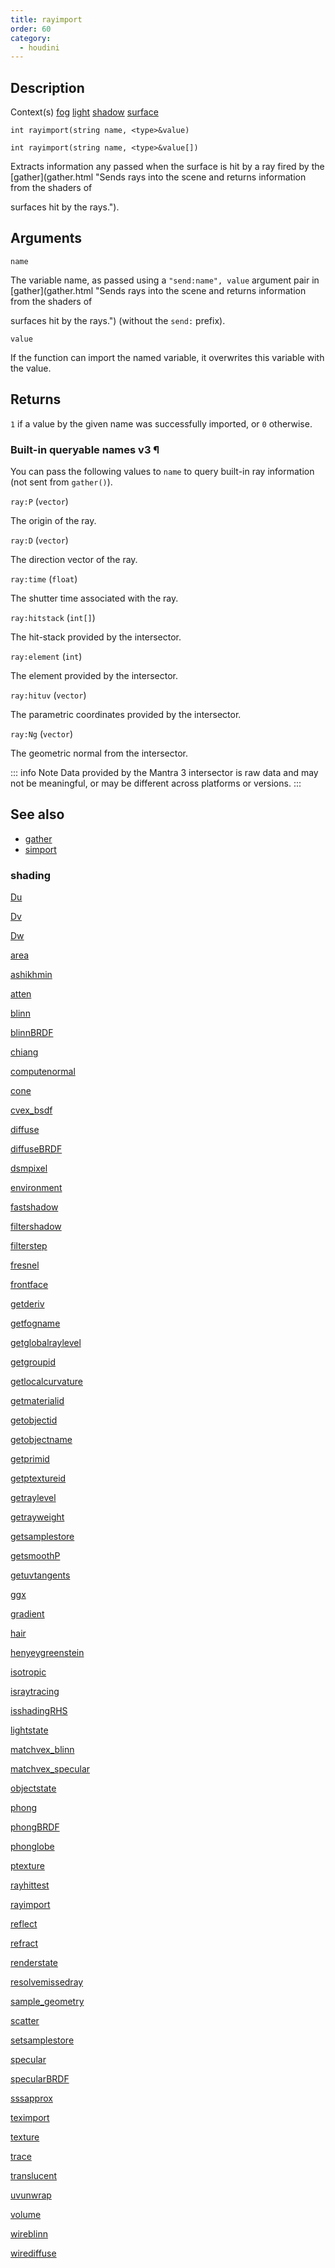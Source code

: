 ```yaml
---
title: rayimport
order: 60
category:
  - houdini
---
```


## Description

Context(s) [fog](../contexts/fog.html) [light](../contexts/light.html) [
shadow](../contexts/shadow.html) [surface](../contexts/surface.html)

`int rayimport(string name, <type>&value)`

`int rayimport(string name, <type>&value[])`

Extracts information any passed when the surface is hit by a ray fired by the
[gather](gather.html "Sends rays into the scene and returns information from
the shaders of

surfaces hit by the rays.").

## Arguments

`name`

The variable name, as passed using a `"send:name", value` argument pair in
[gather](gather.html "Sends rays into the scene and returns information from
the shaders of

surfaces hit by the rays.") (without the `send:` prefix).

`value`

If the function can import the named variable, it overwrites this variable
with the value.

## Returns

`1` if a value by the given name was successfully imported, or `0` otherwise.

### Built-in queryable names v3 ¶

You can pass the following values to `name` to query built-in ray information
(not sent from `gather()`).

`ray:P` (`vector`)

The origin of the ray.

`ray:D` (`vector`)

The direction vector of the ray.

`ray:time` (`float`)

The shutter time associated with the ray.

`ray:hitstack` (`int[]`)

The hit-stack provided by the intersector.

`ray:element` (`int`)

The element provided by the intersector.

`ray:hituv` (`vector`)

The parametric coordinates provided by the intersector.

`ray:Ng` (`vector`)

The geometric normal from the intersector.

::: info Note
Data provided by the Mantra 3 intersector is raw data and may not be
meaningful, or may be different across platforms or versions.
:::

## See also

- [gather](gather.html)
- [simport](simport.html)

### shading

[Du](Du.html)

[Dv](Dv.html)

[Dw](Dw.html)

[area](area.html)

[ashikhmin](ashikhmin.html)

[atten](atten.html)

[blinn](blinn.html)

[blinnBRDF](blinnBRDF.html)

[chiang](chiang.html)

[computenormal](computenormal.html)

[cone](cone.html)

[cvex_bsdf](cvex_bsdf.html)

[diffuse](diffuse.html)

[diffuseBRDF](diffuseBRDF.html)

[dsmpixel](dsmpixel.html)

[environment](environment.html)

[fastshadow](fastshadow.html)

[filtershadow](filtershadow.html)

[filterstep](filterstep.html)

[fresnel](fresnel.html)

[frontface](frontface.html)

[getderiv](getderiv.html)

[getfogname](getfogname.html)

[getglobalraylevel](getglobalraylevel.html)

[getgroupid](getgroupid.html)

[getlocalcurvature](getlocalcurvature.html)

[getmaterialid](getmaterialid.html)

[getobjectid](getobjectid.html)

[getobjectname](getobjectname.html)

[getprimid](getprimid.html)

[getptextureid](getptextureid.html)

[getraylevel](getraylevel.html)

[getrayweight](getrayweight.html)

[getsamplestore](getsamplestore.html)

[getsmoothP](getsmoothP.html)

[getuvtangents](getuvtangents.html)

[ggx](ggx.html)

[gradient](gradient.html)

[hair](hair.html)

[henyeygreenstein](henyeygreenstein.html)

[isotropic](isotropic.html)

[israytracing](israytracing.html)

[isshadingRHS](isshadingRHS.html)

[lightstate](lightstate.html)

[matchvex_blinn](matchvex_blinn.html)

[matchvex_specular](matchvex_specular.html)

[objectstate](objectstate.html)

[phong](phong.html)

[phongBRDF](phongBRDF.html)

[phonglobe](phonglobe.html)

[ptexture](ptexture.html)

[rayhittest](rayhittest.html)

[rayimport](rayimport.html)

[reflect](reflect.html)

[refract](refract.html)

[renderstate](renderstate.html)

[resolvemissedray](resolvemissedray.html)

[sample_geometry](sample_geometry.html)

[scatter](scatter.html)

[setsamplestore](setsamplestore.html)

[specular](specular.html)

[specularBRDF](specularBRDF.html)

[sssapprox](sssapprox.html)

[teximport](teximport.html)

[texture](texture.html)

[trace](trace.html)

[translucent](translucent.html)

[uvunwrap](uvunwrap.html)

[volume](volume.html)

[wireblinn](wireblinn.html)

[wirediffuse](wirediffuse.html)

